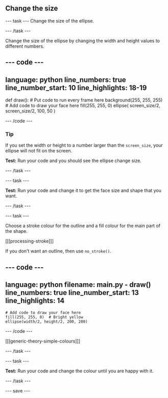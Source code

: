 <h2 class="c-project-heading--task">Change the size</h2>

--- task ---
Change the size of the ellipse.

--- /task --- 
 
Change the size of the ellipse by changing the width and height values to different numbers. 

<div class="c-project-code">

--- code ---
---
language: python
line_numbers: true
line_number_start: 10
line_highlights: 18-19
---

def draw():
    # Put code to run every frame here
    background(255, 255, 255)  
    # Add code to draw your face here
    fill(255, 255, 0) 
    ellipse(
        screen_size/2, 
        screen_size/2, 
        100, 
        50
    )  
  
--- /code ---

</div>

<div class="c-project-callout c-project-callout--tip">

### Tip

If you set the width or height to a number larger than the `screen_size`, your ellipse will not fit on the screen.

</div>

**Test:** Run your code and you should see the ellipse change size.











--- /task ---

--- task ---

**Test:** Run your code and change it to get the face size and shape that you want.

--- /task ---

--- task ---

Choose a stroke colour for the outline and a fill colour for the main part of the shape.

[[[processing-stroke]]]

If you don't want an outline, then use `no_stroke()`.

--- code ---
---
language: python
filename: main.py - draw()
line_numbers: true
line_number_start: 13
line_highlights: 14
---

    # Add code to draw your face here
    fill(255, 255, 0)  # Bright yellow
    ellipse(width/2, height/2, 200, 200)
  
--- /code ---

[[[generic-theory-simple-colours]]]

--- /task ---

--- task ---

**Test:** Run your code and change the colour until you are happy with it.

--- /task ---

--- save ---
